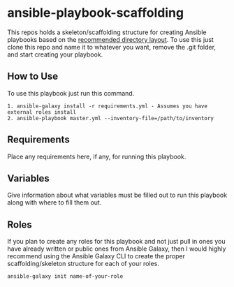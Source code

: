 ansible-playbook-scaffolding
=========

This repos holds a skeleton/scaffolding structure for creating Ansible playbooks based on the [recommended directory layout](http://docs.ansible.com/ansible/latest/user_guide/playbooks_best_practices.html#directory-layout). To use this just clone this repo and name it to whatever you want, remove the .git folder, and start creating your playbook.


How to Use
------------

To use this playbook just run this command.

	1. ansible-galaxy install -r requirements.yml - Assumes you have external roles install
	2. ansible-playbook master.yml --inventory-file=/path/to/inventory


Requirements
------------

Place any requirements here, if any, for running this playbook.

Variables
------------

Give information about what variables must be filled out to run this playbook along with where to fill them out.


Roles
------------

If you plan to create any roles for this playbook and not just pull in ones you have already written or public ones from Ansible Galaxy, then I would highly recommend using the Ansible Galaxy CLI to create the proper scaffolding/skeleton structure for each of your roles.

	ansible-galaxy init name-of-your-role

